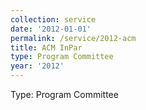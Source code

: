 ```yaml
---
collection: service
date: '2012-01-01'
permalink: /service/2012-acm
title: ACM InPar
type: Program Committee
year: '2012'
---
```


Type: Program Committee
